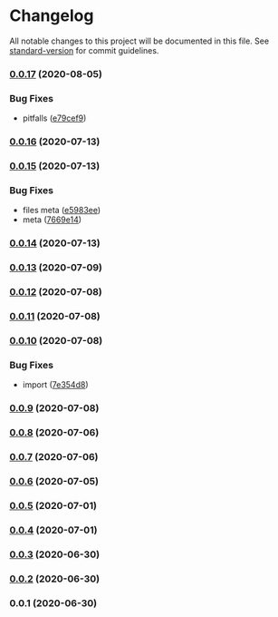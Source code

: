 # Changelog

All notable changes to this project will be documented in this file. See [standard-version](https://github.com/conventional-changelog/standard-version) for commit guidelines.

### [0.0.17](https://github.com/microlinkhq/recipes/compare/v0.0.16...v0.0.17) (2020-08-05)


### Bug Fixes

* pitfalls ([e79cef9](https://github.com/microlinkhq/recipes/commit/e79cef952f83a13440391194d16d6d44c8841e8e))

### [0.0.16](https://github.com/microlinkhq/recipes/compare/v0.0.15...v0.0.16) (2020-07-13)

### [0.0.15](https://github.com/microlinkhq/recipes/compare/v0.0.14...v0.0.15) (2020-07-13)


### Bug Fixes

* files meta ([e5983ee](https://github.com/microlinkhq/recipes/commit/e5983eeede35e2029274d9b32cd606efe73bd511))
* meta ([7669e14](https://github.com/microlinkhq/recipes/commit/7669e14748f7632cd69c90f23071bf76bb1b817a))

### [0.0.14](http://github.com///compare/v0.0.13...v0.0.14) (2020-07-13)

### [0.0.13](http://github.com///compare/v0.0.12...v0.0.13) (2020-07-09)

### [0.0.12](http://github.com///compare/v0.0.11...v0.0.12) (2020-07-08)

### [0.0.11](http://github.com///compare/v0.0.10...v0.0.11) (2020-07-08)

### [0.0.10](http://github.com///compare/v0.0.9...v0.0.10) (2020-07-08)


### Bug Fixes

* import ([7e354d8](http://github.com///commit/7e354d8f7eeef2c63201c0dbe129a8f4f654ffbd))

### [0.0.9](http://github.com///compare/v0.0.8...v0.0.9) (2020-07-08)

### [0.0.8](http://github.com///compare/v0.0.7...v0.0.8) (2020-07-06)

### [0.0.7](http://github.com///compare/v0.0.6...v0.0.7) (2020-07-06)

### [0.0.6](http://github.com///compare/v0.0.5...v0.0.6) (2020-07-05)

### [0.0.5](http://github.com///compare/v0.0.4...v0.0.5) (2020-07-01)

### [0.0.4](http://github.com///compare/v0.0.3...v0.0.4) (2020-07-01)

### [0.0.3](http://github.com///compare/v0.0.2...v0.0.3) (2020-06-30)

### [0.0.2](http://github.com///compare/v0.0.1...v0.0.2) (2020-06-30)

### 0.0.1 (2020-06-30)
